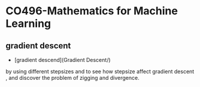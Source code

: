 # CO496-Mathematics for Machine Learning

## gradient descent
- [gradient descend](Gradient Descent/)

by using different stepsizes and to see how stepsize affect gradient descent , and discover the problem of zigging and divergence.

